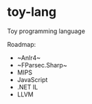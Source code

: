 # toy-lang
Toy programming language

Roadmap:
- ~Anlr4~
- ~FParsec.Sharp~
- MIPS
- JavaScript
- .NET IL
- LLVM
